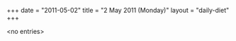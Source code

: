 +++
date = "2011-05-02"
title = "2 May 2011 (Monday)"
layout = "daily-diet"
+++

<p>&lt;no entries&gt;</p>